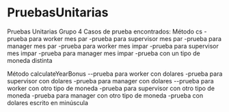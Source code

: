 # PruebasUnitarias
Pruebas Unitarias Grupo 4
Casos de prueba encontrados:
Método cs
-prueba para worker mes par
-prueba para supervisor mes par
-prueba para manager mes par
-prueba para worker mes impar
-prueba para supervisor mes impar
-prueba para manager mes impar
-prueba con un tipo de moneda distinta

Método calculateYearBonus
--prueba para worker con dolares
-prueba para supervisor con dolares
-prueba para manager con dolares
--prueba para worker con otro tipo de moneda
-prueba para supervisor con otro tipo de moneda
-prueba para manager con otro tipo de moneda
-prueba con dolares escrito en minúscula
